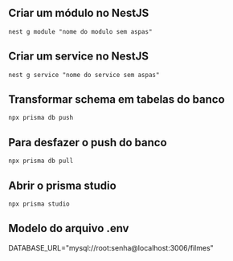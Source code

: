 ## Criar um módulo no NestJS
```
nest g module "nome do modulo sem aspas"
```

## Criar um service no NestJS
```
nest g service "nome do service sem aspas"
```

## Transformar schema em tabelas do banco
```
npx prisma db push
```

## Para desfazer o push do banco
```
npx prisma db pull
```

## Abrir o prisma studio
```
npx prisma studio
```

## Modelo do arquivo .env
DATABASE_URL="mysql://root:senha@localhost:3006/filmes"